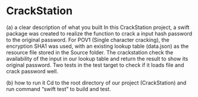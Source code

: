 # CrackStation

(a) a clear description of what you built 
In this CrackStation project, a swift package was created to realize the function to crack a input hash password to the original password. For POV1 (Single character cracking), the encryption SHA1 was used, with an existing lookup table (data.json) as the resource file stored in the Source folder. The crackstation check the availability of the input in our lookup table and return the result to show its original password. Two tests in the test target to check if it loads file and crack password well.

(b) how to run it 
Cd to the root directory of our project (CrackStation) and run command “swift test” to build and test. 
